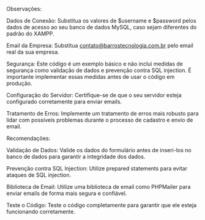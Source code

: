 Observações:

Dados de Conexão: Substitua os valores de $username e $password pelos dados de acesso ao seu banco de dados MySQL, caso sejam diferentes do padrão do XAMPP.

Email da Empresa: Substitua contato@barrostecnologia.com.br pelo email real da sua empresa.

Segurança: Este código é um exemplo básico e não inclui medidas de segurança como validação de dados e prevenção contra SQL injection. É importante implementar essas medidas antes de usar o código em produção.

Configuração do Servidor: Certifique-se de que o seu servidor esteja configurado corretamente para enviar emails.

Tratamento de Erros: Implemente um tratamento de erros mais robusto para lidar com possíveis problemas durante o processo de cadastro e envio de email.

Recomendações:

Validação de Dados: Valide os dados do formulário antes de inseri-los no banco de dados para garantir a integridade dos dados.

Prevenção contra SQL Injection: Utilize prepared statements para evitar ataques de SQL injection.

Biblioteca de Email: Utilize uma biblioteca de email como PHPMailer para enviar emails de forma mais segura e confiável.

Teste o Código: Teste o código completamente para garantir que ele esteja funcionando corretamente.